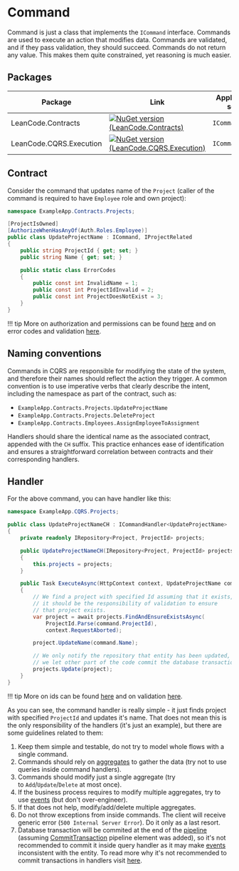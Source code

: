 # Command

Command is just a class that implements the `ICommand` interface. Commands are used to execute an action that modifies data. Commands are validated, and if they pass validation, they should succeed. Commands do not return any value. This makes them quite constrained, yet reasoning is much easier.

## Packages

| Package | Link | Application in section |
| --- | ----------- | ----------- |
| LeanCode.Contracts | [![NuGet version (LeanCode.Contracts)](https://img.shields.io/nuget/vpre/LeanCode.Contracts.svg?style=flat-square&logo=nuget)](https://www.nuget.org/packages/LeanCode.Contracts/2.0.0-preview.3/) | `ICommand` |
| LeanCode.CQRS.Execution | [![NuGet version (LeanCode.CQRS.Execution)](https://img.shields.io/nuget/vpre/LeanCode.CQRS.Execution.svg?style=flat-square&logo=nuget)](https://www.nuget.org/packages/LeanCode.CQRS.Execution/8.0.2260-preview/) | `ICommandHandler` |

## Contract

Consider the command that updates name of the `Project` (caller of the command is required to have `Employee` role and own project):

```csharp
namespace ExampleApp.Contracts.Projects;

[ProjectIsOwned]
[AuthorizeWhenHasAnyOf(Auth.Roles.Employee)]
public class UpdateProjectName : ICommand, IProjectRelated
{
    public string ProjectId { get; set; }
    public string Name { get; set; }

    public static class ErrorCodes
    {
        public const int InvalidName = 1;
        public const int ProjectIdInvalid = 2;
        public const int ProjectDoesNotExist = 3;
    }
}
```

!!! tip
    More on authorization and permissions can be found [here](../authorization/index.md) and on error codes and validation [here](../validation/index.md).

## Naming conventions

Commands in CQRS are responsible for modifying the state of the system, and therefore their names should reflect the action they trigger. A common convention is to use imperative verbs that clearly describe the intent, including the namespace as part of the contract, such as:

* `ExampleApp.Contracts.Projects.UpdateProjectName`
* `ExampleApp.Contracts.Projects.DeleteProject`
* `ExampleApp.Contracts.Employees.AssignEmployeeToAssignment`

Handlers should share the identical name as the associated contract, appended with the `CH` suffix. This practice enhances ease of identification and ensures a straightforward correlation between contracts and their corresponding handlers.

## Handler

For the above command, you can have handler like this:

```csharp
namespace ExampleApp.CQRS.Projects;

public class UpdateProjectNameCH : ICommandHandler<UpdateProjectName>
{
    private readonly IRepository<Project, ProjectId> projects;

    public UpdateProjectNameCH(IRepository<Project, ProjectId> projects)
    {
        this.projects = projects;
    }

    public Task ExecuteAsync(HttpContext context, UpdateProjectName command)
    {
        // We find a project with specified Id assuming that it exists,
        // it should be the responsibility of validation to ensure
        // that project exists.
        var project = await projects.FindAndEnsureExistsAsync(
            ProjectId.Parse(command.ProjectId),
            context.RequestAborted);

        project.UpdateName(command.Name);

        // We only notify the repository that entity has been updated,
        // we let other part of the code commit the database transaction.
        projects.Update(project);
    }
}
```

!!! tip
    More on ids can be found [here](../../domain/id/index.md) and on validation [here](../validation/index.md).

As you can see, the command handler is really simple - it just finds project with specified `ProjectId` and updates it's name. That does not mean this is the only responsibility of the handlers (it's just an example), but there are some guidelines related to them:

1. Keep them simple and testable, do not try to model whole flows with a single command.
2. Commands should rely on [aggregates] to gather the data (try not to use queries inside command handlers).
3. Commands should modify just a single aggregate (try to `Add`/`Update`/`Delete` at most once).
4. If the business process requires to modify multiple aggregates, try to use [events] (but don't over-engineer).
5. If that does not help, modify/add/delete multiple aggregates.
6. Do not throw exceptions from inside commands. The client will receive generic error (`500 Internal Server Error`). Do it only as a last resort.
7. Database transaction will be commited at the end of the [pipeline] (assuming [CommitTransaction] pipeline element was added), so it's not recommended to commit it inside query handler as it may make [events] inconsistent with the entity. To read more why it's not recommended to commit transactions in handlers visit [here](../pipeline/avoid_commiting_transactions_in_handlers.md).

[aggregates]: ../../domain/aggregate/index.md
[events]: ../../domain/domain_event/index.md
[pipeline]: ../pipeline/index.md
[CommitTransaction]: https://github.com/leancodepl/corelibrary/blob/v8.0-preview/src/CQRS/LeanCode.CQRS.MassTransitRelay/MassTransitRelayApplicationBuilderExtensions.cs#L9
